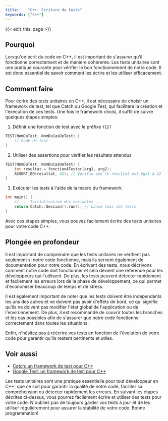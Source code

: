 ```yaml
---
title:    "C++: Écriture de tests"
keywords: ["C++"]
---
```


{{< edit_this_page >}}

## Pourquoi

Lorsqu'on écrit du code en C++, il est important de s'assurer qu'il fonctionne correctement et de manière cohérente. Les tests unitaires sont une pratique courante pour vérifier le bon fonctionnement de notre code. Il est donc essentiel de savoir comment les écrire et les utiliser efficacement.

## Comment faire

Pour écrire des tests unitaires en C++, il est nécessaire de choisir un framework de test, tel que Catch ou Google Test, qui facilitera la création et l'exécution de ces tests. Une fois le framework choisi, il suffit de suivre quelques étapes simples:

1. Définir une fonction de test avec le préfixe ```TEST```
```C++
TEST(NomDuTest, NomDuCasDeTest) {
    // Code de test
}
```

2. Utiliser des assertions pour vérifier les résultats attendus
```C++
TEST(NomDuTest, NomDuCasDeTest) {
    int resultat = fonctionATester(arg1, arg2);
    ASSERT_EQ(resultat, 42); // Vérifie que le résultat est égal à 42
}
```

3. Exécuter les tests à l'aide de la macro du framework
```C++
int main() {
    // ... Initialisation des variables ...
    return Catch::Session().run(); // Lance tous les tests
}
```

Avec ces étapes simples, vous pouvez facilement écrire des tests unitaires pour votre code C++.

## Plongée en profondeur

Il est important de comprendre que les tests unitaires ne vérifient pas seulement si notre code fonctionne, mais ils servent également de documentation pour notre code. En écrivant des tests, nous décrivons comment notre code doit fonctionner et cela devient une référence pour les développeurs qui l'utilisent. De plus, les tests peuvent détecter rapidement et facilement les erreurs lors de la phase de développement, ce qui permet d'économiser beaucoup de temps et de stress.

Il est également important de noter que les tests doivent être indépendants les uns des autres et ne doivent pas avoir d'effets de bord, ce qui signifie qu'ils ne doivent pas modifier l'état global de l'application ou de l'environnement. De plus, il est recommandé de couvrir toutes les branches et les cas possibles afin de s'assurer que notre code fonctionne correctement dans toutes les situations.

Enfin, n'hésitez pas à réécrire vos tests en fonction de l'évolution de votre code pour garantir qu'ils restent pertinents et utiles.

## Voir aussi

- [Catch: un framework de test pour C++](https://github.com/catchorg/Catch2)
- [Google Test: un framework de test pour C++](https://github.com/google/googletest)

Les tests unitaires sont une pratique essentielle pour tout développeur en C++, que ce soit pour garantir la qualité de notre code, faciliter sa compréhension ou détecter rapidement les erreurs. En suivant les étapes décrites ci-dessus, vous pourrez facilement écrire et utiliser des tests pour votre code. N'oubliez pas de toujours garder vos tests à jour et de les utiliser régulièrement pour assurer la stabilité de votre code. Bonne programmation!